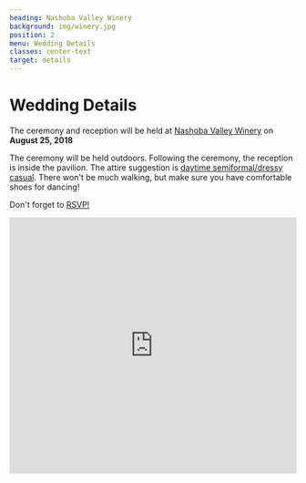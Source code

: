 ```yaml
---
heading: Nashoba Valley Winery
background: img/winery.jpg
position: 2
menu: Wedding Details
classes: center-text
target: details
---
```


# Wedding Details

The ceremony and reception will be held at [Nashoba Valley Winery](https://nashobawinery.com/) on __August 25, 2018__

The ceremony will be held outdoors. Following the ceremony, the reception is inside the pavilion. The attire suggestion is [daytime semiformal/dressy casual](http://mentalfloss.com/article/80325/what-7-wedding-dress-codes-really-mean). There won't be much walking, but make sure you have comfortable shoes for dancing!

Don't forget to [RSVP!](https://schwind.us/#rsvp)

<p><iframe height="450" frameborder="0" style="border:0; width: 100%;" src="https://www.google.com/maps/embed/v1/place?q=place_id:ChIJLTJ6pY7y44kRQy3ZOZLud5Y&key=AIzaSyAzfHzyi7djwhqBvYQlcwEwTVa-Amyl1oc" allowfullscreen></iframe></p>

